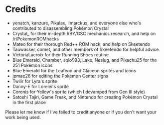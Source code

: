 # Credits

* yenatch, kanzure, Pikalax, iimarckus, and everyone else who's contributed to disassembling Pokémon Crystal
* Crystal_ for their in-depth RBY/GSC mechanics research, and help on /r/PokemonROMhacks
* Mateo for their thorough Red++ ROM hack, and help on Skeetendo
* Tauwasser, comet, and other members of Skeetendo for helpful advice
* VictoriaLacroix for their Running Shoes routine
* Blue Emerald, Chamber, solo993, Lake, Neslug, and Pikachu25 for the 251 Pokémon icons
* Blue Emerald for the Leafeon and Glaceon sprites and icons
* jpmac26 for editing the Pokémon Center signs
* Twilir for Lyra's sprite
* Danny-E for Lorelei's sprite
* Coronis for Yellow's sprite (which I devamped from Gen III style)
* Satoshi Tajiri, Game Freak, and Nintendo for creating Pokémon Crystal in the first place

Please let me know if I've failed to credit anyone or if you don't want your work being used.
